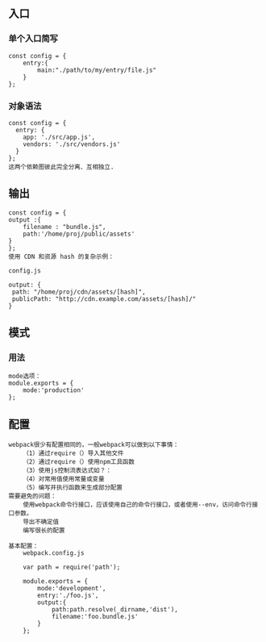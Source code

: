 ## 入口
### 单个入口简写
    const config = {
        entry:{
            main:"./path/to/my/entry/file.js"
        }
    };
    
### 对象语法
    const config = {
      entry: {
        app: './src/app.js',
        vendors: './src/vendors.js'
      }
    };
    这两个依赖图彼此完全分离、互相独立.
    
## 输出
    const config = {
    output :{  
        filename : "bundle.js",
        path:'/home/proj/public/assets'
    }  
    };
    使用 CDN 和资源 hash 的复杂示例：
   
    config.js
   
    output: {
     path: "/home/proj/cdn/assets/[hash]",
     publicPath: "http://cdn.example.com/assets/[hash]/"
    }
## 模式
### 用法
    mode选项：
    module.exports = {
        mode:'production'
    };
    
## 配置
    webpack很少有配置相同的，一般webpack可以做到以下事情：
        （1）通过require（）导入其他文件
        （2）通过require（）使用npm工具函数
        （3）使用js控制流表达式如？：
        （4）对常用值使用常量或变量
        （5）编写并执行函数来生成部分配置
    需要避免的问题：
        使用webpack命令行接口，应该使用自己的命令行接口，或者使用--env，访问命令行接口参数。
        导出不确定值
        编写很长的配置
        
    基本配置：
        webpack.config.js
         
        var path = require('path');
        
        module.exports = {
            mode:'development',
            entry:'./foo.js',
            output:{
                path:path.resolve(_dirname,'dist'),
                filename:'foo.bundle.js'
            }
        };
        
   

